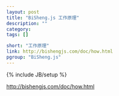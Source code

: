 ```yaml
---
layout: post
title: "BiSheng.js 工作原理"
description: ""
category: 
tags: []

short: "工作原理"
link: http://bishengjs.com/doc/how.html
pgroup: "BiSheng.js"
---
```

{% include JB/setup %}

<http://bishengjs.com/doc/how.html>